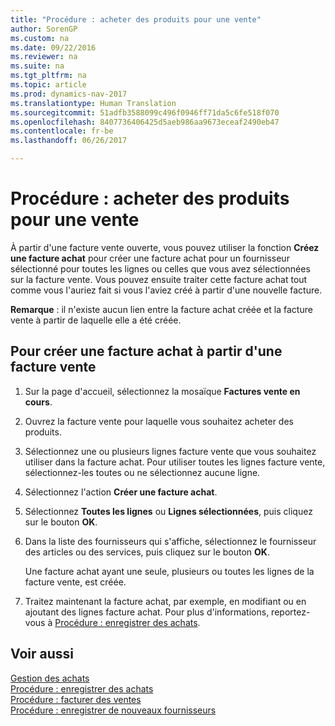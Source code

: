 ```yaml
---
title: "Procédure : acheter des produits pour une vente"
author: SorenGP
ms.custom: na
ms.date: 09/22/2016
ms.reviewer: na
ms.suite: na
ms.tgt_pltfrm: na
ms.topic: article
ms.prod: dynamics-nav-2017
ms.translationtype: Human Translation
ms.sourcegitcommit: 51adfb3588099c496f0946ff71da5c6fe518f070
ms.openlocfilehash: 8407736406425d5aeb986aa9673eceaf2490eb47
ms.contentlocale: fr-be
ms.lasthandoff: 06/26/2017

---
```


# <a name="how-to-purchase-products-for-a-sale"></a>Procédure : acheter des produits pour une vente
À partir d'une facture vente ouverte, vous pouvez utiliser la fonction **Créez une facture achat** pour créer une facture achat pour un fournisseur sélectionné pour toutes les lignes ou celles que vous avez sélectionnées sur la facture vente. Vous pouvez ensuite traiter cette facture achat tout comme vous l'auriez fait si vous l'aviez créé à partir d'une nouvelle facture.

**Remarque** : il n'existe aucun lien entre la facture achat créée et la facture vente à partir de laquelle elle a été créée.

## <a name="to-create-a-purchase-invoice-from-a-sales-invoice"></a>Pour créer une facture achat à partir d'une facture vente
1. Sur la page d'accueil, sélectionnez la mosaïque **Factures vente en cours**.
2. Ouvrez la facture vente pour laquelle vous souhaitez acheter des produits.
3. Sélectionnez une ou plusieurs lignes facture vente que vous souhaitez utiliser dans la facture achat. Pour utiliser toutes les lignes facture vente, sélectionnez-les toutes ou ne sélectionnez aucune ligne.
4. Sélectionnez l'action **Créer une facture achat**.
5. Sélectionnez **Toutes les lignes** ou **Lignes sélectionnées**, puis cliquez sur le bouton **OK**.  
6. Dans la liste des fournisseurs qui s'affiche, sélectionnez le fournisseur des articles ou des services, puis cliquez sur le bouton **OK**.

    Une facture achat ayant une seule, plusieurs ou toutes les lignes de la facture vente, est créée.
7. Traitez maintenant la facture achat, par exemple, en modifiant ou en ajoutant des lignes facture achat. Pour plus d'informations, reportez-vous à [Procédure : enregistrer des achats](purchasing-how-record-purchases.md).

## <a name="see-also"></a>Voir aussi
[Gestion des achats](purchasing-manage-purchasing.md)  
[Procédure : enregistrer des achats](purchasing-how-record-purchases.md)  
[Procédure : facturer des ventes](sales-how-invoice-sales.md)  
[Procédure : enregistrer de nouveaux fournisseurs](purchasing-how-register-new-vendors.md)

